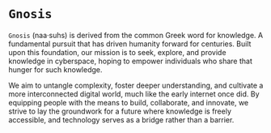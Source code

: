 # `Gnosis`

`Gnosis` (naa·suhs) is derived from the common Greek word for knowledge. A fundamental pursuit that has driven humanity forward for centuries. 
Built upon this foundation, our mission is to seek, explore, and provide knowledge in cyberspace, hoping to empower individuals who share
that hunger for such knowledge.

We aim to untangle complexity, foster deeper understanding, and cultivate a more interconnected digital world, much like the early internet once did.
By equipping people with the means to build, collaborate, and innovate, we strive to lay the groundwork for a future where knowledge is freely accessible, and technology serves as a bridge rather than a barrier.
